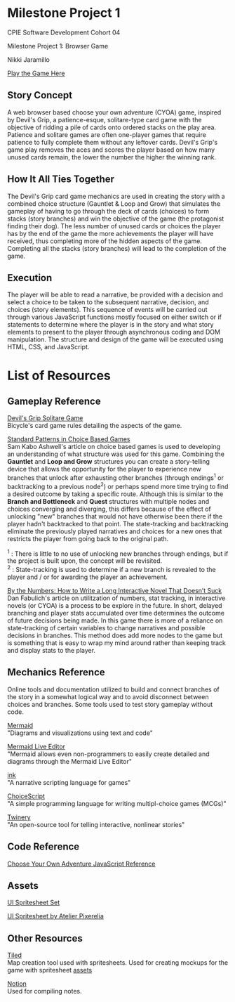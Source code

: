 # Milestone Project 1
CPIE Software Development Cohort 04

Milestone Project 1: Browser Game

Nikki Jaramillo

[Play the Game Here](https://n-jaramillo.github.io/Milestone-Project-1/)

## Story Concept
A web browser based choose your own adventure (CYOA) game, inspired by Devil's Grip, a patience-esque, solitare-type card game with the objective of ridding a pile of cards onto ordered stacks on the play area. Patience and solitare games are often one-player games that require patience to fully complete them without any leftover cards. Devil's Grip's game play removes the aces and scores the player based on how many unused cards remain, the lower the number the higher the winning rank. 

## How It All Ties Together
The Devil's Grip card game mechanics are used in creating the story with a combined choice structure (Gauntlet & Loop and Grow) that simulates the gameplay of having to go through the deck of cards (choices) to form stacks (story branches) and win the objective of the game (the protagonist finding their dog). The less number of unused cards or choices the player has by the end of the game the more achievements the player will have received, thus completing more of the hidden aspects of the game. Completing all the stacks (story branches) will lead to the completion of the game.

## Execution
The player will be able to read a narrative, be provided with a decision and select a choice to be taken to the subsequent narrative, decision, and choices (story elements). This sequence of events will be carried out through various JavaScript functions mostly focused on either switch or if statements to determine where the player is in the story and what story elements to present to the player through asynchronous coding and DOM manipulation. The structure and design of the game will be executed using HTML, CSS, and JavaScript.

# List of Resources

## Gameplay Reference
[Devil's Grip Solitare Game](https://bicyclecards.com/how-to-play/devils-grip/#filter) </br>
Bicycle's card game rules detailing the aspects of the game.

[Standard Patterns in Choice Based Games](https://heterogenoustasks.wordpress.com/2015/01/26/standard-patterns-in-choice-based-games/) </br>
Sam Kabo Ashwell's article on choice based games is used to developing an understanding of what structure was used for this game. Combining the **Gauntlet** and **Loop and Grow** structures you can create a story-telling device that allows the opportunity for the player to experience new branches that unlock after exhausting other branches (through endings<sup>1</sup> or backtracking to a previous node<sup>2</sup>) or perhaps spend more time trying to find a desired outcome by taking a specific route. Although this is similar to the **Branch and Bottleneck** and **Quest** structures with multiple nodes and choices converging and diverging, this differs because of the effect of unlocking "new" branches that would not have otherwise been there if the player hadn't backtracked to that point. The state-tracking and backtracking eliminate the previously played narratives and choices for a new ones that restricts the player from going back to the original path.</br>

<sup>1</sup> : There is little to no use of unlocking new branches through endings, but if the project is built upon, the concept will be revisited. </br>
<sup>2</sup> : State-tracking is used to determine if a new branch is revealed to the player and / or for awarding the player an achievement.

[By the Numbers: How to Write a Long Interactive Novel That Doesn’t Suck](https://www.choiceofgames.com/2011/07/by-the-numbers-how-to-write-a-long-interactive-novel-that-doesnt-suck/) </br>
Dan Fabulich's article on utilitzation of numbers, stat tracking, in interactive novels (or CYOA) is a process to be explore in the future. In short, delayed branching and player stats accumulated over time determines the outcome of future decisions being made. In this game there is more of a reliance on state-tracking of certain variables to change narratives and possible decisions in branches. This method does add more nodes to the game but is something that is easy to wrap my mind around rather than keeping track and display stats to the player. 

## Mechanics Reference
Online tools and documentation utilized to build and connect branches of the story in a somewhat logical way and to avoid disconnect between choices and branches. Some tools used to test story gameplay without code.

[Mermaid](https://mermaid-js.github.io/mermaid/#/) </br>
"Diagrams and visualizations using text and code"

[Mermaid Live Editor](https://mermaid.live/edit) </br>
"Mermaid allows even non-programmers to easily create detailed and diagrams through the Mermaid Live Editor"

[ink](https://www.inklestudios.com/ink/) </br>
"A narrative scripting language for games"

[ChoiceScript](https://www.choiceofgames.com/make-your-own-games/choicescript-intro/) </br>
"A simple programming language for writing multipl-choice games (MCGs)"

[Twinery](https://twinery.org/) </br>
"An open-source tool for telling interactive, nonlinear stories"

## Code Reference
[Choose Your Own Adventure JavaScript Reference](https://www.youtube.com/watch?v=R1S_NhKkvGA&t=933s)

## Assets
[UI Spritesheet Set](https://statoasty.itch.io/ui-assets-pack-srt)

[UI Spritesheet by Atelier Pixerelia](https://pixerelia.itch.io/)

## Other Resources
[Tiled](https://www.mapeditor.org/) </br>
Map creation tool used with spritesheets. Used for creating mockups for the game with spritesheet [assets](#assets)

[Notion](https://www.notion.so/product) </br>
Used for compiling notes.
